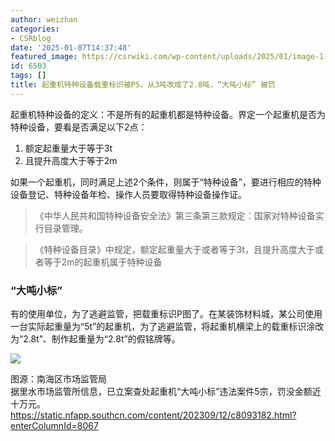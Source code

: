 ```yaml
---
author: weizhan
categories:
- CSRblog
date: '2025-01-07T14:37:48'
featured_image: https://csrwiki.com/wp-content/uploads/2025/01/image-1.png
id: 6503
tags: []
title: 起重机特种设备载重标识被PS，从3吨改成了2.8吨，“大吨小标” 被罚
---
```


起重机特种设备的定义：不是所有的起重机都是特种设备。界定一个起重机是否为特种设备，要看是否满足以下2点：

  1. 额定起重量大于等于3t
  2. 且提升高度大于等于2m

如果一个起重机，同时满足上述2个条件，则属于“特种设备”，要进行相应的特种设备登记、特种设备年检、操作人员要取得特种设备操作证。

> 《中华人民共和国特种设备安全法》第三条第三款规定：国家对特种设备实行目录管理。

> 《特种设备目录》中规定，额定起重量大于或者等于3t，且提升高度大于或者等于2m的起重机属于特种设备

### **“大吨小标”**

有的使用单位，为了逃避监管，把载重标识P图了。在某装饰材料城，某公司使用一台实际起重量为“5t”的起重机，为了逃避监管，将起重机横梁上的载重标识涂改为“2.8t”、制作起重量为“2.8t”的假铭牌等。

![](https://csrwiki.com/wp-content/uploads/2025/01/image-1.png)

图源：南海区市场监管局  
据里水市场监管所信息，已立案查处起重机“大吨小标”违法案件5宗，罚没金额近十万元。  
https://static.nfapp.southcn.com/content/202309/12/c8093182.html?enterColumnId=8067

